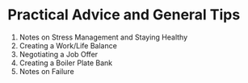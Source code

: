 # Practical Advice and General Tips	

1. Notes on Stress Management and Staying Healthy
2. Creating a Work/Life Balance
3. Negotiating a Job Offer
4. Creating a Boiler Plate Bank
5. Notes on Failure